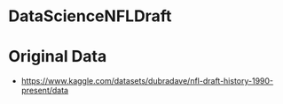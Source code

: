 ﻿# DataScienceNFLDraft

# Original Data
- https://www.kaggle.com/datasets/dubradave/nfl-draft-history-1990-present/data

